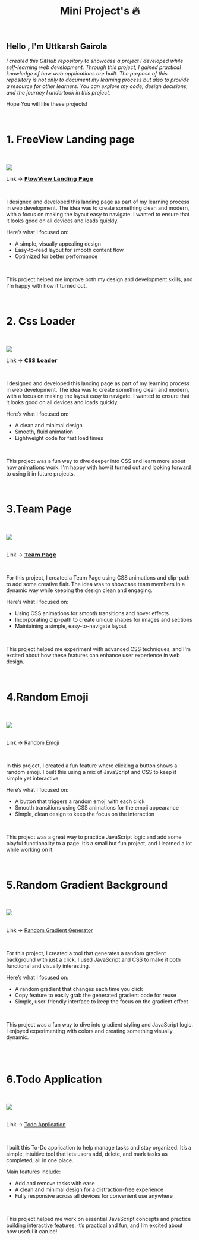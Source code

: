 <h1 align="center" > Mini Project's  🔥</h1>

<br>

<h2 > Hello , I'm Uttkarsh Gairola</h2>

_I created this GitHub repository to showcase a project I developed while self-learning web development. Through this project, I gained practical knowledge of how web applications are built. The purpose of this repository is not only to document my learning process but also to provide a resource for other learners. You can explore my code, design decisions, and the journey I undertook in this project,_
<br>

Hope You will like these projects!

<br>

<h1>1. FreeView Landing page</h1>

<br>

<img src="https://github.com/user-attachments/assets/9b70311b-b752-4544-8995-b915eb085764" ></img>
<br>

<p> Link -> <a href="https://projectfreeview.netlify.app/" target="_blank" >𝗙𝗹𝗼𝘄𝗩𝗶𝗲𝘄 𝗟𝗮𝗻𝗱𝗶𝗻𝗴 𝗣𝗮𝗴𝗲</a> </p>
<br>

<p>I designed and developed this landing page as part of my learning process in web development. The idea was to create something clean and modern, with a focus on making the layout easy to navigate. I wanted to ensure that it looks good on all devices and loads quickly.</p>

<p >Here’s what I focused on:
</p>
<ul>
<li>A simple, visually appealing design</li>
<li>Easy-to-read layout for smooth content flow</li>
<li>Optimized for better performance</li>
</ul>
<br>
<p>This project helped me improve both my design and development skills, and I'm happy with how it turned out.</p>

<br>

<h1>2. Css Loader</h1>

<br>

<img src="https://github.com/user-attachments/assets/a1e9009b-6b8c-4ca0-a1c8-ea8a64bba317" ></img>
<br>

<p> Link -> <a href="https://cssloadingbar.netlify.app/" target="_blank" >𝗖𝗦𝗦 𝗟𝗼𝗮𝗱𝗲𝗿</a> </p>
<br>

<p>I designed and developed this landing page as part of my learning process in web development. The idea was to create something clean and modern, with a focus on making the layout easy to navigate. I wanted to ensure that it looks good on all devices and loads quickly.</p>

<p>Here’s what I focused on:
</p>
<ul>
<li>A clean and minimal design</li>
<li>Smooth, fluid animation</li>
<li>Lightweight code for fast load times</li>
</ul>
<br>
<p>This project was a fun way to dive deeper into CSS and learn more about how animations work. I'm happy with how it turned out and looking forward to using it in future projects.</p>

<br>

<h1>3.Team Page</h1>

<br>

<img src="https://github.com/user-attachments/assets/3cbf20f1-512d-4044-a5eb-8c0f3be46aca" ></img>
<br>
<br>

<p> Link -> <a href="https://teampageproject.netlify.app/" target="_blank" >𝗧𝗲𝗮𝗺 𝗣𝗮𝗴𝗲</a> </p>

<br>

<p>For this project, I created a Team Page using CSS animations and clip-path to add some creative flair. The idea was to showcase team members in a dynamic way while keeping the design clean and engaging.</p>

<p >Here’s what I focused on:
</p>
<ul>
<li>Using CSS animations for smooth transitions and hover effects</li>
<li>Incorporating clip-path to create unique shapes for images and sections</li>
<li>Maintaining a simple, easy-to-navigate layout</li>
</ul>

<br>

<p>This project helped me experiment with advanced CSS techniques, and I'm excited about how these features can enhance user experience in web design.
</p>

<br>

<h1>4.Random Emoji</h1>

<br>

<img src="https://github.com/user-attachments/assets/22e696f1-cfa4-484e-b28e-8c805c8865b8" ></img>
<br>
<br>

<p> Link -> <a href="https://projectrandom-emoji.netlify.app/" target="_blank" >Random Emoji</a> </p>

<br>

<p>In this project, I created a fun feature where clicking a button shows a random emoji. I built this using a mix of JavaScript and CSS to keep it simple yet interactive.</p>

<p >Here’s what I focused on:
</p>
<ul>
<li>A button that triggers a random emoji with each click</li>
<li>Smooth transitions using CSS animations for the emoji appearance</li>
<li>Simple, clean design to keep the focus on the interaction</li>
</ul>

<br>

<p>This project was a great way to practice JavaScript logic and add some playful functionality to a page. It’s a small but fun project, and I learned a lot while working on it.

</p>

<br>

<h1>5.Random Gradient Background</h1>

<br>

<img src="https://github.com/user-attachments/assets/11072be1-ea62-4b9f-83f8-6b1138fb1559" ></img>
<br>
<br>

<p> Link -> <a href="https://projectrandomgradientgenerator.netlify.app/" target="_blank" >Random Gradient Generator</a> </p>

<br>

<p>For this project, I created a tool that generates a random gradient background with just a click. I used JavaScript and CSS to make it both functional and visually interesting.</p>

<p >Here’s what I focused on:
</p>
<ul>
<li>A random gradient that changes each time you click</li>
<li>Copy feature to easily grab the generated gradient code for reuse</li>
<li>Simple, user-friendly interface to keep the focus on the gradient effect</li>
</ul>

<br>

<p>This project was a fun way to dive into gradient styling and JavaScript logic. I enjoyed experimenting with colors and creating something visually dynamic.</p>

<br>

<br>

<h1>6.Todo Application</h1>

<br>

<img src="https://github.com/user-attachments/assets/5a01c6c8-5419-47b2-a8a4-a1810052a4ab" ></img>
<br>
<br>

<p> Link -> <a href="https://todo-project-application.netlify.app/" target="_blank" >Todo Application</a> </p>

<br>

<p>I built this To-Do application to help manage tasks and stay organized. It’s a simple, intuitive tool that lets users add, delete, and mark tasks as completed, all in one place.</p>

<p >Main features include:
</p>
<ul>
<li>Add and remove tasks with ease</li>
<li>A clean and minimal design for a distraction-free experience</li>
<li>Fully responsive across all devices for convenient use anywhere</li>
</ul>

<br>

<p>This project helped me work on essential JavaScript concepts and practice building interactive features. It’s practical and fun, and I’m excited about how useful it can be!</p>

<br>
